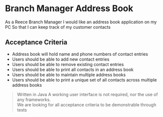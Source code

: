 Branch Manager Address Book
===========================

As a Reece Branch Manager
I would like an address book application on my PC
So that I can keep track of my customer contacts

Acceptance Criteria
-------------------

* Address book will hold name and phone numbers of contact entries
* Users should be able to add new contact entries
* Users should be able to remove existing contact entries
* Users should be able to print all contacts in an address book
* Users should be able to maintain multiple address books
* Users should be able to print a unique set of all contacts across multiple address books

> Written in Java
> A working user interface is not required, nor the use of any frameworks.  
> We are looking for all acceptance criteria to be demonstrable through tests

